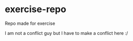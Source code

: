# exercise-repo
Repo made for exercise


I am not a conflict guy but I have to make a conflict here :/